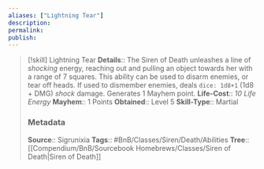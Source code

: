 ```yaml
---
aliases: ["Lightning Tear"]
description: 
permalink: 
publish: 
---
```


> [!skill] Lightning Tear
> **Details**:: The Siren of Death unleashes a line of *shocking* energy, reaching out and pulling an object towards her with a range of 7 squares. This ability can be used to disarm enemies, or tear off heads. If used to dismember enemies, deals `dice: 1d8+1` (1d8 + DMG) *shock* damage. Generates 1 Mayhem point.
> **Life-Cost**:: *10 Life Energy*
> **Mayhem**:: 1 Points
> **Obtained**:: Level 5
> **Skill-Type**:: Martial
> ### Metadata
> **Source**:: Sigrunixia
> **Tags**:: #BnB/Classes/Siren/Death/Abilities
> **Tree**:: [[Compendium/BnB/Sourcebook Homebrews/Classes/Siren of Death|Siren of Death]]
